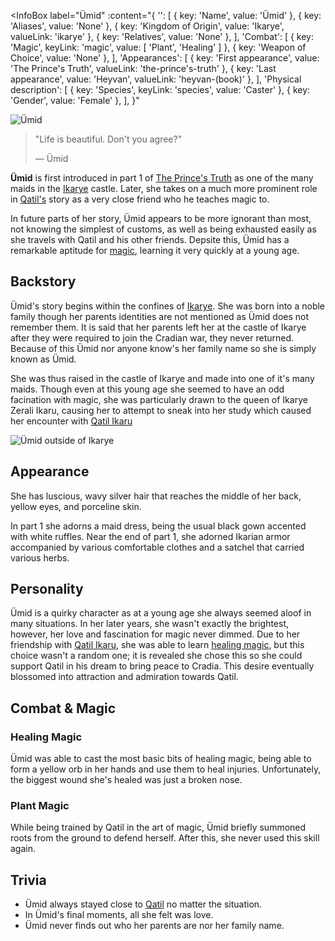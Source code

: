 <InfoBox
  label="Ümid"
  :content="{
    '': [
      { key: 'Name', value: 'Ümid' },
      { key: 'Aliases', value: 'None' },
      { key: 'Kingdom of Origin', value: 'Ikarye', valueLink: 'ikarye' },
      { key: 'Relatives', value: 'None' },
    ],
    'Combat': [
      { key: 'Magic', keyLink: 'magic', value: [ 'Plant', 'Healing' ] },
      { key: 'Weapon of Choice', value: 'None' },
    ],
    'Appearances': [
      { key: 'First appearance', value: 'The Prince\'s Truth', valueLink: 'the-prince\'s-truth' },
      { key: 'Last appearance', value: 'Heyvan', valueLink: 'heyvan-(book)' },
    ],
    'Physical description': [
      { key: 'Species', keyLink: 'species', value: 'Caster' },
      { key: 'Gender', value: 'Female' },
    ],
  }"
>
  <img src="../images/ümid-1.png" alt="Ümid" />
</InfoBox>

> "Life is beautiful. Don't you agree?"
>
> ― Ümid

**Ümid** is first introduced in part 1 of [The Prince's Truth](/the-prince's-truth) as one of the many maids in the [Ikarye](/ikarye) castle. Later, she takes on a much more prominent role in [Qatil's](/qatil-ikaru) story as a very close friend who he teaches magic to.

In future parts of her story, Ümid appears to be more ignorant than most, not knowing the simplest of customs, as well as being exhausted easily as she travels with Qatil and his other friends. Depsite this, Ümid has a remarkable aptitude for [magic](/magic), learning it very quickly at a young age.

## Backstory

Ümid's story begins within the confines of [Ikarye](/ikarye). She was born into a noble family though her parents identities are not mentioned as Ümid does not remember them. It is said that her parents left her at the castle of Ikarye after they were required to join the Cradian war, they never returned. Because of this Ümid nor anyone know's her family name so she is simply known as Ümid.

She was thus raised in the castle of Ikarye and made into one of it's many maids. Though even at this young age she seemed to have an odd facination with magic, she was particularly drawn to the queen of Ikarye Zerali Ikaru, causing her to attempt to sneak into her study which caused her encounter with [Qatil Ikaru](/qatil-ikaru)

<ContentFigure>
  <img src="../images/ümid-2.png" alt="Ümid outside of Ikarye" />
  <template #caption>Ümid outside of <a title="Ikarye" href="/ikarye">Ikarye</a></template>
</ContentFigure>

## Appearance

She has luscious, wavy silver hair that reaches the middle of her back, yellow eyes, and porceline skin.

In part 1 she adorns a maid dress, being the usual black gown accented with white ruffles. Near the end of part 1, she adorned Ikarian armor accompanied by various comfortable clothes and a satchel that carried various herbs.

## Personality

Ümid is a quirky character as at a young age she always seemed aloof in many situations. In her later years, she wasn't exactly the brightest, however, her love and fascination for magic never dimmed. Due to her friendship with [Qatil Ikaru](/qatil-ikaru), she was able to learn [healing magic](/magic#core-magic), but this choice wasn't a random one; it is revealed she chose this so she could support Qatil in his dream to bring peace to Cradia. This desire eventually blossomed into attraction and admiration towards Qatil.

## Combat & Magic

### Healing Magic

Ümid was able to cast the most basic bits of healing magic, being able to form a yellow orb in her hands and use them to heal injuries. Unfortunately, the biggest wound she's healed was just a broken nose.

### Plant Magic

While being trained by Qatil in the art of magic, Ümid briefly summoned roots from the ground to defend herself. After this, she never used this skill again.

## Trivia

* Ümid always stayed close to [Qatil](/qatil-ikaru) no matter the situation.
* In Ümid's final moments, all she felt was love.
* Ümid never finds out who her parents are nor her family name.